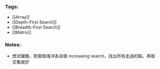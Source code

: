 ### Tags:
- [[Array]]
- [[Depth-First Search]]
- [[Breadth-First Search]]
- [[Matrix]]
### Notes:
- 想法蠻酷，對兩個海洋各自做 increasing search，找出所有走過的點，再取交集就好